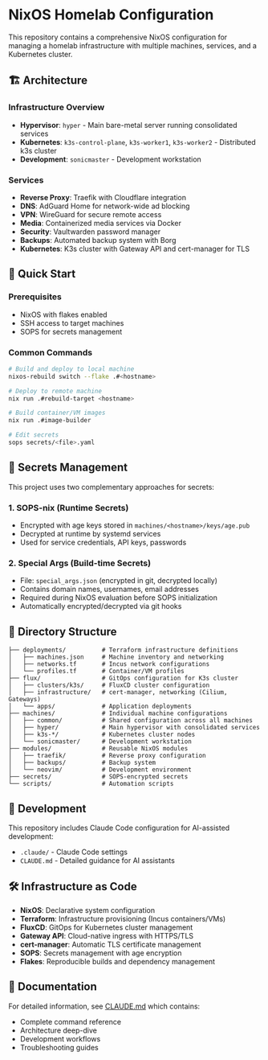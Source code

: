 # NixOS Homelab Configuration

This repository contains a comprehensive NixOS configuration for managing a homelab infrastructure with multiple machines, services, and a Kubernetes cluster.

## 🏗️ Architecture

### Infrastructure Overview
- **Hypervisor**: `hyper` - Main bare-metal server running consolidated services
- **Kubernetes**: `k3s-control-plane`, `k3s-worker1`, `k3s-worker2` - Distributed k3s cluster
- **Development**: `sonicmaster` - Development workstation

### Services
- **Reverse Proxy**: Traefik with Cloudflare integration
- **DNS**: AdGuard Home for network-wide ad blocking
- **VPN**: WireGuard for secure remote access
- **Media**: Containerized media services via Docker
- **Security**: Vaultwarden password manager
- **Backups**: Automated backup system with Borg
- **Kubernetes**: K3s cluster with Gateway API and cert-manager for TLS

## 🚀 Quick Start

### Prerequisites
- NixOS with flakes enabled
- SSH access to target machines
- SOPS for secrets management

### Common Commands

```bash
# Build and deploy to local machine
nixos-rebuild switch --flake .#<hostname>

# Deploy to remote machine
nix run .#rebuild-target <hostname>

# Build container/VM images
nix run .#image-builder

# Edit secrets
sops secrets/<file>.yaml
```

## 🔐 Secrets Management

This project uses two complementary approaches for secrets:

### 1. SOPS-nix (Runtime Secrets)
- Encrypted with age keys stored in `machines/<hostname>/keys/age.pub`
- Decrypted at runtime by systemd services
- Used for service credentials, API keys, passwords

### 2. Special Args (Build-time Secrets)
- File: `special_args.json` (encrypted in git, decrypted locally)
- Contains domain names, usernames, email addresses
- Required during NixOS evaluation before SOPS initialization
- Automatically encrypted/decrypted via git hooks

## 📁 Directory Structure

```
├── deployments/          # Terraform infrastructure definitions
│   ├── machines.json     # Machine inventory and networking
│   ├── networks.tf       # Incus network configurations
│   └── profiles.tf       # Container/VM profiles
├── flux/                 # GitOps configuration for K3s cluster
│   ├── clusters/k3s/     # FluxCD cluster configuration
│   ├── infrastructure/   # cert-manager, networking (Cilium, Gateways)
│   └── apps/             # Application deployments
├── machines/             # Individual machine configurations
│   ├── common/           # Shared configuration across all machines
│   ├── hyper/            # Main hypervisor with consolidated services
│   ├── k3s-*/            # Kubernetes cluster nodes
│   └── sonicmaster/      # Development workstation
├── modules/              # Reusable NixOS modules
│   ├── traefik/          # Reverse proxy configuration
│   ├── backups/          # Backup system
│   └── neovim/           # Development environment
├── secrets/              # SOPS-encrypted secrets
└── scripts/              # Automation scripts
```

## 🔧 Development

This repository includes Claude Code configuration for AI-assisted development:
- `.claude/` - Claude Code settings
- `CLAUDE.md` - Detailed guidance for AI assistants

## 🛠️ Infrastructure as Code

- **NixOS**: Declarative system configuration
- **Terraform**: Infrastructure provisioning (Incus containers/VMs)
- **FluxCD**: GitOps for Kubernetes cluster management
- **Gateway API**: Cloud-native ingress with HTTPS/TLS
- **cert-manager**: Automatic TLS certificate management
- **SOPS**: Secrets management with age encryption
- **Flakes**: Reproducible builds and dependency management

## 📖 Documentation

For detailed information, see [CLAUDE.md](./CLAUDE.md) which contains:
- Complete command reference
- Architecture deep-dive
- Development workflows
- Troubleshooting guides
